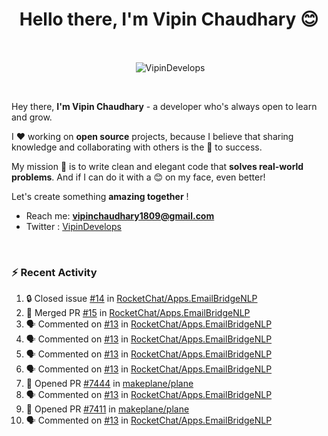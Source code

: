 <!--### Hi 👋 Vipin Chaudhary here!-->
<h1 align="center">Hello there, I'm Vipin Chaudhary 😊</h1>
	
<br />
<div align="center">
<p>&nbsp;<img align="center" src="https://github-readme-stats.vercel.app/api/?username=VipinDevelops&show_icons=true&title_color=C9D1D9&icon_color=58A6FF&border_color=30363D&text_color=C9D1D9&bg_color=0d1117" alt="VipinDevelops" /></p>
</div>


<br />

Hey there, **I'm Vipin Chaudhary** - a  developer who's always open to learn and grow. 


I ❤️ working on **open source** projects, because I believe that sharing knowledge and collaborating with others is the 🔑 to success.

My mission 🚀 is to write clean and elegant code that **solves real-world problems**. And if I can do it with a 😊 on my face, even better!

 Let's create something **amazing together** ! 
 
 - Reach me: **vipinchaudhary1809@gmail.com**
 - Twitter : [VipinDevelops](https://twitter.com/VipinDevelops)
<br />


### :zap: Recent Activity

<!--START_SECTION:activity-->
1. 🔒 Closed issue [#14](https://github.com/RocketChat/Apps.EmailBridgeNLP/issues/14) in [RocketChat/Apps.EmailBridgeNLP](https://github.com/RocketChat/Apps.EmailBridgeNLP)
2. 🎉 Merged PR [#15](https://github.com/RocketChat/Apps.EmailBridgeNLP/pull/15) in [RocketChat/Apps.EmailBridgeNLP](https://github.com/RocketChat/Apps.EmailBridgeNLP)
3. 🗣 Commented on [#13](https://github.com/RocketChat/Apps.EmailBridgeNLP/pull/13#issuecomment-3095628806) in [RocketChat/Apps.EmailBridgeNLP](https://github.com/RocketChat/Apps.EmailBridgeNLP)
4. 🗣 Commented on [#13](https://github.com/RocketChat/Apps.EmailBridgeNLP/pull/13#issuecomment-3095627694) in [RocketChat/Apps.EmailBridgeNLP](https://github.com/RocketChat/Apps.EmailBridgeNLP)
5. 🗣 Commented on [#13](https://github.com/RocketChat/Apps.EmailBridgeNLP/pull/13#issuecomment-3091519184) in [RocketChat/Apps.EmailBridgeNLP](https://github.com/RocketChat/Apps.EmailBridgeNLP)
6. 🗣 Commented on [#13](https://github.com/RocketChat/Apps.EmailBridgeNLP/pull/13#issuecomment-3091514805) in [RocketChat/Apps.EmailBridgeNLP](https://github.com/RocketChat/Apps.EmailBridgeNLP)
7. 💪 Opened PR [#7444](https://github.com/makeplane/plane/pull/7444) in [makeplane/plane](https://github.com/makeplane/plane)
8. 🗣 Commented on [#13](https://github.com/RocketChat/Apps.EmailBridgeNLP/pull/13#issuecomment-3082962021) in [RocketChat/Apps.EmailBridgeNLP](https://github.com/RocketChat/Apps.EmailBridgeNLP)
9. 💪 Opened PR [#7411](https://github.com/makeplane/plane/pull/7411) in [makeplane/plane](https://github.com/makeplane/plane)
10. 🗣 Commented on [#13](https://github.com/RocketChat/Apps.EmailBridgeNLP/pull/13#issuecomment-3071982673) in [RocketChat/Apps.EmailBridgeNLP](https://github.com/RocketChat/Apps.EmailBridgeNLP)
<!--END_SECTION:activity-->

  
